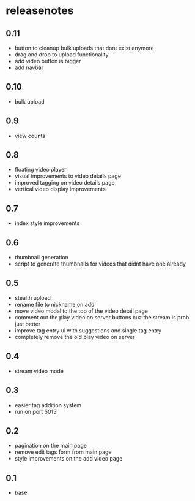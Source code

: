 # releasenotes

## 0.11
- button to cleanup bulk uploads that dont exist anymore
- drag and drop to upload functionality
- add video button is bigger
- add navbar

## 0.10
- bulk upload

## 0.9
- view counts

## 0.8
- floating video player
- visual improvements to video details page
- improved tagging on video details page
- vertical video display improvements

## 0.7
-  index style improvements

## 0.6
- thumbnail generation
- script to generate thumbnails for videos that didnt have one already

## 0.5
- stealth upload
- rename file to nickname on add
- move video modal to the top of the video detail page
- comment out the play video on server buttons cuz the stream is prob just better
- improve tag entry ui with suggestions and single tag entry
- completely remove the old play video on server

## 0.4
- stream video mode

## 0.3
- easier tag addition system
- run on port 5015

## 0.2
- pagination on the main page
- remove edit tags form from main page
- style improvements on the add video page

## 0.1
- base